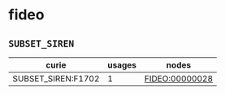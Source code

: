 # fideo

## `SUBSET_SIREN`

| curie              |   usages | nodes                                                   |
|--------------------|----------|---------------------------------------------------------|
| SUBSET_SIREN:F1702 |        1 | [FIDEO:00000028](https://bioregistry.io/FIDEO:00000028) |

